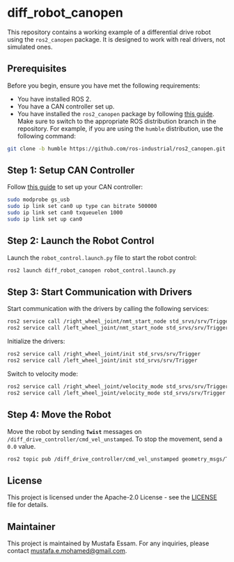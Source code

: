 # diff_robot_canopen

This repository contains a working example of a differential drive robot using the `ros2_canopen` package. It is designed to work with real drivers, not simulated ones.

## Prerequisites

Before you begin, ensure you have met the following requirements:
- You have installed ROS 2.
- You have a CAN controller set up.
- You have installed the `ros2_canopen` package by following [this guide](https://ros-industrial.github.io/ros2_canopen/manual/rolling/quickstart/installation.html). Make sure to switch to the appropriate ROS distribution branch in the repository. For example, if you are using the `humble` distribution, use the following command:

```bash
git clone -b humble https://github.com/ros-industrial/ros2_canopen.git
```

## Step 1: Setup CAN Controller

Follow [this guide](https://ros-industrial.github.io/ros2_canopen/manual/rolling/quickstart/operation.html) to set up your CAN controller:

```bash
sudo modprobe gs_usb
sudo ip link set can0 up type can bitrate 500000
sudo ip link set can0 txqueuelen 1000
sudo ip link set up can0
```

## Step 2: Launch the Robot Control

Launch the `robot_control.launch.py` file to start the robot control:

```bash
ros2 launch diff_robot_canopen robot_control.launch.py 
```

## Step 3: Start Communication with Drivers

Start communication with the drivers by calling the following services:

```bash
ros2 service call /right_wheel_joint/nmt_start_node std_srvs/srv/Trigger 
ros2 service call /left_wheel_joint/nmt_start_node std_srvs/srv/Trigger 
```

Initialize the drivers:

```bash
ros2 service call /right_wheel_joint/init std_srvs/srv/Trigger
ros2 service call /left_wheel_joint/init std_srvs/srv/Trigger
```

Switch to velocity mode:

```bash
ros2 service call /right_wheel_joint/velocity_mode std_srvs/srv/Trigger 
ros2 service call /left_wheel_joint/velocity_mode std_srvs/srv/Trigger 
```

## Step 4: Move the Robot

Move the robot by sending **`Twist`** messages on `/diff_drive_controller/cmd_vel_unstamped`. To stop the movement, send a `0.0` value.

```bash
ros2 topic pub /diff_drive_controller/cmd_vel_unstamped geometry_msgs/Twist '{linear: {x: 0.5, y: 0.0, z: 0.0}, angular: {x: 0.0, y: 0.0, z: 0.0}}'
```

## License

This project is licensed under the Apache-2.0 License - see the [LICENSE](LICENSE) file for details.

## Maintainer

This project is maintained by Mustafa Essam. For any inquiries, please contact [mustafa.e.mohamed@gmail.com](mailto:mustafa.e.mohamed@gmail.com).